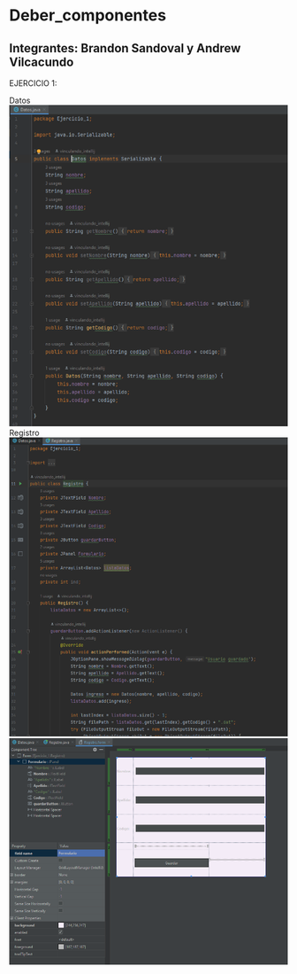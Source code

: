 # Deber_componentes
## Integrantes: Brandon Sandoval y Andrew Vilcacundo


EJERCICIO 1:

Datos
![](datos.png)
Registro
![](registro1.png)
![](registro2.png)

